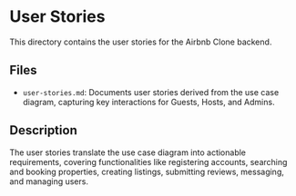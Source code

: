 # User Stories

This directory contains the user stories for the Airbnb Clone backend.

## Files
- `user-stories.md`: Documents user stories derived from the use case diagram, capturing key interactions for Guests, Hosts, and Admins.

## Description
The user stories translate the use case diagram into actionable requirements, covering functionalities like registering accounts, searching and booking properties, creating listings, submitting reviews, messaging, and managing users.